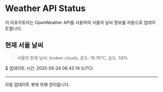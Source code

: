 
# Weather API Status

이 리포지토리는 OpenWeather API를 사용하여 서울의 날씨 정보를 자동으로 업데이트합니다.

## 현재 서울 날씨
> 서울의 현재 날씨: broken clouds, 온도: 18.76°C, 습도: 59%

⏳ 업데이트 시간: 2025-05-24 06:42:14 (UTC)

---
자동 업데이트 봇에 의해 관리됩니다.
